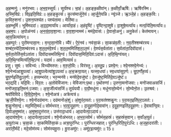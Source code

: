 

  
अ॒हम्मनु॑:। मनु॑रभव:। अ॒भ॒व॒स्सूर्य॑:। सूर्य॑श्च। चा॒हं। अ॒हङ्क॒क्षीवा॑न्। क॒क्षीवाँ॒ऋषि॑:। ऋषि॑रस्मि। अ॒स्मि॒विप्र॑:। विप्र॒इति॒विप्र॑:॥ अ॒हङ्कुत्सं॑। कुत्स॑मार्जुने॒यं। आ॒र्जु॒ने॒यन्नि। न्यृ॑ञ्जे। ऋ॒ञ्जे॒हं। अ॒हङ्क॒वि:। क॒विरु॒शना॑। उ॒शना॒पश्य॑त। पश्य॑तामा। मेति॑मा॥  
अ॒हम्भूमिं॑। भूमि॑मददां। अ॒द॒दा॒मार्या॑य। आर्या॑या॒हं। अ॒हंवृ॒ष्टिं। वृ॒ष्टिन्दा॒शुषे॑। दा॒शुषे॒मर्त्या॑य। मर्त्या॒येति॒मर्त्या॑य॥ अ॒हम॒प:। अ॒पोअ॑नयं। अ॒न॒यं॒वा॒व॒शा॒ना:। वा॒व॒शा॒नामम॑। मम॑दे॒वास॑:। दे॒वासो॒अनु॑। अनु॒केतं॑। केत॑मायन्। आ॒य॒न्नित्या॑यन्॥  
अ॒हम्पुर॑:। पुरो॑मन्दसा॒न:। म॒न्द॒सा॒नोवि। व्यै॑रं। ऐ॒रं॒नव॑। नव॑सा॒कं। सा॒कन्न॑व॒ती:। न॒व॒तीश्शम्ब॑रस्य। शम्ब॑र॒स्येति॒शम्ब॑रस्य॥ श॒त॒त॒मंवे॒श्यं॑। श॒त॒त॒ममिति॑श॒त॒ऽत॒मं। वे॒श्यं॑स॒र्वता॑ता। स॒र्वता॑ता॒दिवो॑दासं। स॒र्वता॒तेति॑स॒र्वऽता॑ता। दिवो॑दासमतिथि॒ग्वं। दिवो॑दास॒मिति॒दिव॑:ऽदासं। अ॒ति॒थि॒ग्वंयत्। अ॒ति॒थि॒ग्वमित्य॑ति॒थि॒ऽग्वं। यदावं॑। आव॒मित्यावं॑॥  
प्रसु। सुष॑:। सविभ्य॑:। विभ्यो॑मरुत:। म॒रु॒तो॒वि:। विर॑स्तु। अ॒स्तु॒प्र। प्रश्ये॒न:। श्ये॒नश्श्ये॒नेभ्य॑:। श्ये॒नेभ्य॑आशु॒पत्वा॑। आ॒शु॒पत्वेत्या॑शु॒ऽपत्वा॑॥ अ॒च॒क्रया॒यत्। यत्स्व॒धया॑। स्व॒धया॑सुप॒र्ण:। सु॒प॒र्णोह॒व्यं। सु॒प॒र्णइति॑सु॒ऽप॒र्ण:। ह॒व्यम्भर॑त्। भर॒न्मन॑वे। मन॑वेदे॒वजु॑ष्टं। दे॒वजु॑ष्ट॒मिति॑दे॒वऽजु॑ष्टं॥  
भर॒द्यदि॑। यदि॒वि:। विर॒त:। अ॒तोवेवि॑जान:। वेवि॑जान:प॒था। प॒थोरुणा॑। उ॒रुणा॒मनो॑जवा:। मनो॑जवाअसर्जि। मनो॑जवा॒इति॒मन॑:ऽजवा:। अ॒स॒र्जीत्य॑सर्जि॥ तूयं॑ययौ। य॒यौ॒मधु॑ना। मधु॑नासो॒म्येन॑। सो॒म्येनो॒त। उ॒तश्रव॑:। श्रवो॑विविदे। वि॒वि॒दे॒श्ये॒न:। श्ये॒नोअत्र॑। अत्रेत्यत्र॑॥  
ऋ॒जी॒पीश्ये॒न:। श्ये॒नोदद॑मान:। दद॑मानोअं॒शुं। अं॒शुप॑रा॒वत॑:। प॒रा॒वत॑श्शकु॒न:। प॒रा॒वत॒इति॑प॒रा॒ऽवत॑:। श॒कु॒नोम॒न्द्रं। मद॒मिति॒मदं॑॥ सोमं॑भरत्। भ॒र॒द्दा॒दृ॒हा॒ण:। दा॒दृ॒हा॒णॊदे॒वावा॑न्। द॒दृ॒हा॒णइति॑द॒दृ॒हा॒ण:। दे॒वावा॑न्दि॒व:। दि॒वोअ॒मुष्मा॑त्। अ॒मुष्मा॒दुत्त॑रात्। उत्त॑रादा॒धाय॑। आ॒दायेत्या॒ऽदाय॑॥  
आ॒दाय॑श्ये॒न:। आ॒दायेत्या॒ऽदाय॑। श्ये॒नोअ॑भरत्। अ॒भ॒र॒त्सोमं॑। सोमं॑स॒हस्रं॑। स॒हस्रं॑स॒वान्। स॒वाँअ॒युतं॑। अ॒युत॑ञ्च। च॒सा॒कं। सा॒कमिति॑सा॒कं॥ अत्रा॒पुर॑न्धि:। पुर॑न्धिरजहात्। पुर॑न्धि॒रिति॒पुरं॑ऽधि:। अ॒ज॒हा॒दरा॑ती:। अरा॑ती॒र्मदे॑। मदे॒सोम॑स्य। सोम॑स्यमू॒राः। मू॒राअमू॑र:। अमू॑र॒इत्यमू॑र:॥ 15॥  
